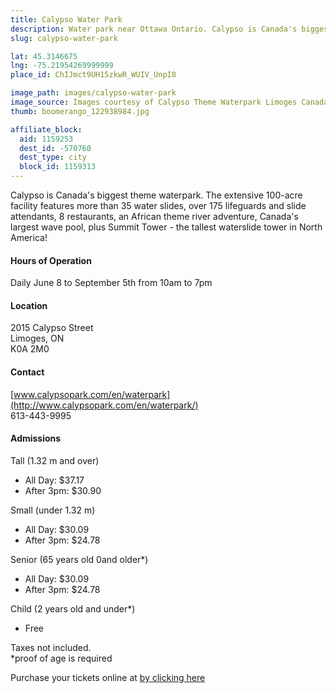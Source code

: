 ```yaml
---
title: Calypso Water Park
description: Water park near Ottawa Ontario. Calypso is Canada's biggest theme waterpark.
slug: calypso-water-park

lat: 45.3146675
lng: -75.21954269999999
place_id: ChIJmct9UH15zkwR_WUIV_UnpI8

image_path: images/calypso-water-park
image_source: Images courtesy of Calypso Theme Waterpark Limoges Canada © Copyright 2015.
thumb: boomerango_122938984.jpg

affiliate_block:
  aid: 1159253
  dest_id: -570760
  dest_type: city
  block_id: 1159313
---
```


Calypso is Canada's biggest theme waterpark. The extensive 100-acre facility features more than 35 water slides, over 175 lifeguards and slide attendants, 8 restaurants, an African theme river adventure, Canada's largest wave pool, plus Summit Tower - the tallest waterslide tower in North America! 

#### Hours of Operation
Daily June 8 to September 5th from 10am to 7pm 

#### Location
2015 Calypso Street  
Limoges, ON  
K0A 2M0

#### Contact
[www.calypsopark.com/en/waterpark](http://www.calypsopark.com/en/waterpark/)  
613-443-9995

#### Admissions
Tall (1.32 m and over)  
- All Day: $37.17  
- After 3pm: $30.90 

Small (under 1.32 m)  
- All Day: $30.09  
- After 3pm: $24.78 

Senior (65 years old 0and older*)  
- All Day: $30.09  
- After 3pm: $24.78 

Child (2 years old and under*)  
- Free  

Taxes not included.  
*proof of age is required

Purchase your tickets online at [by clicking here](http://www.calypsopark.com/en/waterpark/buy-online/buy-online/)
